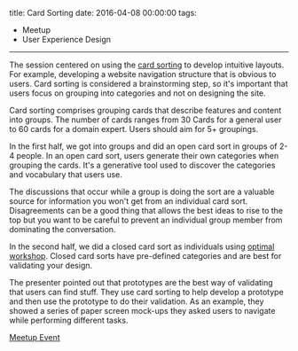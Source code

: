 title: Card Sorting
date: 2016-04-08 00:00:00
tags:
  - Meetup
  - User Experience Design
---
The session centered on using the  [card sorting](https://en.wikipedia.org/wiki/Card_sorting) to develop intuitive layouts.  For example, developing a website navigation structure that is obvious to users.  Card sorting is considered a brainstorming step, so it's important that users focus on grouping into categories and not on designing the site.

Card sorting comprises grouping cards that describe features and content into groups.  The number of cards ranges from 30 Cards for a general user to 60 cards for a domain expert.  Users should aim for 5+ groupings.

In the first half, we got into groups and did an open card sort in groups of 2-4 people.  In an open card sort, users generate their own categories when grouping the cards.  It's a generative tool used to discover the categories and vocabulary that users use.

The discussions that occur while a group is doing the sort are a valuable source for information you won't get from an individual card sort.  Disagreements can be a good thing that allows the best ideas to rise to the top but you want to be careful to prevent an individual group member from dominating the conversation.

In the second half, we did a closed card sort as individuals using [optimal workshop](https://www.optimalworkshop.com/).  Closed card sorts have pre-defined categories and are best for validating your design. 

The presenter pointed out that prototypes are the best way of validating that users can find stuff.  They use card sorting to help develop a prototype and then use the prototype to do their validation.  As an example, they showed a series of paper screen mock-ups they asked users to navigate while performing different tasks.

[Meetup Event](http://www.meetup.com/boltmade-sessions/events/229760347/)